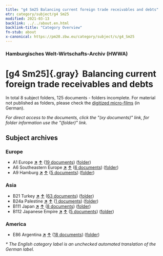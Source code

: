 ```yaml
---
title: "g4 Sm25 Balancing current foreign trade receivables and debts"
etr: category/subject/g4 Sm25
modified: 2021-03-13
backlink: ../../about.en.html
backlink-title: "Category Overview"
fn-stub: about
x-canonical: https://pm20.zbw.eu/category/subject/s/g4_Sm25
---
```


### Hamburgisches Welt-Wirtschafts-Archiv (HWWA)
# [g4 Sm25]{.gray}&#8201; Balancing current foreign trade receivables and debts&#160; 





In total 8 subject folders, 125 documents - folders incomplete.
For material not published as folders, please check the [digitized micro-films](/film/h1_sh.de.html) (in German).

_For direct access to the documents, click the "(xy documents)" link, for folder information use the "(folder)" link._

## Subject archives



### Europe

- A1 Europe [**&nearr;**](../../../geo/i/140892/about.en.html "Europe (all folders)") [**&uarr;**](../../../geo/about.en.html#A1 "Country category system") (<a href="https://pm20.zbw.eu/dfgview/sh/140892,144493" title="about: Europe : Balancing current foreign trade receivables and debts" target="_blank">19 documents</a>) ([folder](../../../../folder/sh/1408xx/140892/1444xx/144493/about.en.html))
- A6 Southeastern Europe [**&nearr;**](../../../geo/i/140900/about.en.html "Southeastern Europe (all folders)") [**&uarr;**](../../../geo/about.en.html#A6 "Country category system") (<a href="https://pm20.zbw.eu/dfgview/sh/140900,144493" title="about: Southeastern Europe : Balancing current foreign trade receivables and debts" target="_blank">6 documents</a>) ([folder](../../../../folder/sh/1409xx/140900/1444xx/144493/about.en.html))
- A9 Hamburg [**&nearr;**](../../../geo/i/140905/about.en.html "Hamburg (all folders)") [**&uarr;**](../../../geo/about.en.html#A9 "Country category system") (<a href="https://pm20.zbw.eu/dfgview/sh/140905,144493" title="about: Hamburg : Balancing current foreign trade receivables and debts" target="_blank">5 documents</a>) ([folder](../../../../folder/sh/1409xx/140905/1444xx/144493/about.en.html))

### Asia

- B21 Turkey [**&nearr;**](../../../geo/i/141111/about.en.html "Turkey (all folders)") [**&uarr;**](../../../geo/about.en.html#B21 "Country category system") (<a href="https://pm20.zbw.eu/dfgview/sh/141111,144493" title="about: Turkey : Balancing current foreign trade receivables and debts" target="_blank">63 documents</a>) ([folder](../../../../folder/sh/1411xx/141111/1444xx/144493/about.en.html))
- B24a Palestine [**&nearr;**](../../../geo/i/141115/about.en.html "Palestine (all folders)") [**&uarr;**](../../../geo/about.en.html#B24a "Country category system") (<a href="https://pm20.zbw.eu/dfgview/sh/141115,144493" title="about: Palestine : Balancing current foreign trade receivables and debts" target="_blank">1 documents</a>) ([folder](../../../../folder/sh/1411xx/141115/1444xx/144493/about.en.html))
- B111 Japan [**&nearr;**](../../../geo/i/141272/about.en.html "Japan (all folders)") [**&uarr;**](../../../geo/about.en.html#B111 "Country category system") (<a href="https://pm20.zbw.eu/dfgview/sh/141272,144493" title="about: Japan : Balancing current foreign trade receivables and debts" target="_blank">8 documents</a>) ([folder](../../../../folder/sh/1412xx/141272/1444xx/144493/about.en.html))
- B112 Japanese Empire [**&nearr;**](../../../geo/i/141273/about.en.html "Japanese Empire (all folders)") [**&uarr;**](../../../geo/about.en.html#B112 "Country category system") (<a href="https://pm20.zbw.eu/dfgview/sh/141273,144493" title="about: Japanese Empire : Balancing current foreign trade receivables and debts" target="_blank">5 documents</a>) ([folder](../../../../folder/sh/1412xx/141273/1444xx/144493/about.en.html))

### America

- E86 Argentina [**&nearr;**](../../../geo/i/141692/about.en.html "Argentina (all folders)") [**&uarr;**](../../../geo/about.en.html#E86 "Country category system") (<a href="https://pm20.zbw.eu/dfgview/sh/141692,144493" title="about: Argentina : Balancing current foreign trade receivables and debts" target="_blank">18 documents</a>) ([folder](../../../../folder/sh/1416xx/141692/1444xx/144493/about.en.html))


_* The English category label is an unchecked automated translation of the German label._

